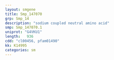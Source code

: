 ```yaml
---
layout: smgene
title: Smp_147070
grp: Smp_14
description: "sodium coupled neutral amino acid"
smp: Smp_147070.1
uniprot: "G4VKU1"
length:   936
cdd: "cl00456, pfam01490"
kk: K14995
categories: sm
---
```

